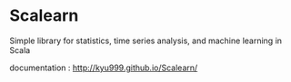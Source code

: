 Scalearn
========

Simple library for statistics, time series analysis, and machine learning in Scala

documentation : http://kyu999.github.io/Scalearn/
